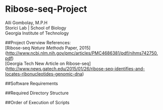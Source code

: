 # Ribose-seq-Project
Alli Gombolay, M.P.H  
Storici Lab | School of Biology  
Georgia Institute of Technology  

##Project Overview
References:  
[Ribose-seq *Nature Methods* Paper, 2015]
(http://www.ncbi.nlm.nih.gov/pmc/articles/PMC4686381/pdf/nihms742750.pdf)  
[Georgia Tech New Article on Ribose-seq]
(http://www.news.gatech.edu/2015/01/26/ribose-seq-identifies-and-locates-ribonucleotides-genomic-dna)

##Software Requirements

##Required Directory Structure

##Order of Execution of Scripts
